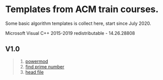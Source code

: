 # Templates from ACM train courses.
Some basic algorithm templates is collect here, start since July 2020.

Microsoft Visual C++ 2015-2019 redistributable - 14.26.28808

## V1.0

> 1. [powermod](powermod.cpp)
> 2. [find prime number](prime_number_search.cpp)
> 3. [head file](my_header.h)